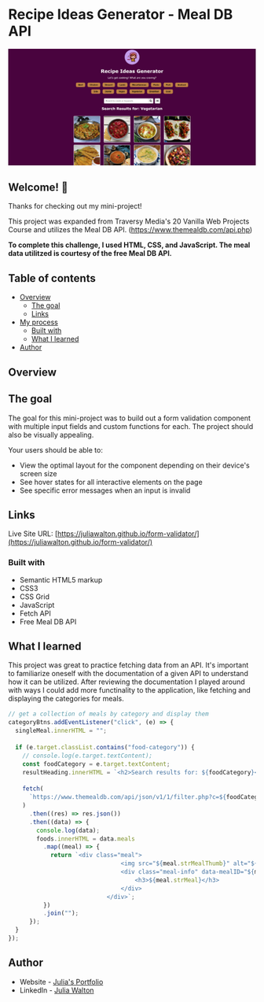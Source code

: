 # Recipe Ideas Generator - Meal DB API

![Design preview for the Recipe Ideas Generator](./design/desktop-design.png)

## Welcome! 👋

Thanks for checking out my mini-project!

This project was expanded from Traversy Media's 20 Vanilla Web Projects Course and utilizes the Meal DB API. (https://www.themealdb.com/api.php)

**To complete this challenge, I used HTML, CSS, and JavaScript. The meal data utilitzed is courtesy of the free Meal DB API.**

## Table of contents

- [Overview](#overview)
  - [The goal](#the-goal)
  - [Links](#links)
- [My process](#my-process)
  - [Built with](#built-with)
  - [What I learned](#what-i-learned)
- [Author](#author)

## Overview

## The goal

The goal for this mini-project was to build out a form validation component with multiple input fields and custom functions for each. The project should also be visually appealing.

Your users should be able to:

- View the optimal layout for the component depending on their device's screen size
- See hover states for all interactive elements on the page
- See specific error messages when an input is invalid

## Links

Live Site URL: [https://juliawalton.github.io/form-validator/](https://juliawalton.github.io/form-validator/)

### Built with

- Semantic HTML5 markup
- CSS3
- CSS Grid
- JavaScript
- Fetch API
- Free Meal DB API

## What I learned

This project was great to practice fetching data from an API. It's important to familiarize oneself with the documentation of a given API to understand how it can be utilized. After reviewing the documentation I played around with ways I could add more functinality to the application, like fetching and displaying the categories for meals.

```js
// get a collection of meals by category and display them
categoryBtns.addEventListener("click", (e) => {
  singleMeal.innerHTML = "";

  if (e.target.classList.contains("food-category")) {
    // console.log(e.target.textContent);
    const foodCategory = e.target.textContent;
    resultHeading.innerHTML = `<h2>Search results for: ${foodCategory}</h2>`;

    fetch(
      `https://www.themealdb.com/api/json/v1/1/filter.php?c=${foodCategory}`
    )
      .then((res) => res.json())
      .then((data) => {
        console.log(data);
        foods.innerHTML = data.meals
          .map((meal) => {
            return `<div class="meal">
                                <img src="${meal.strMealThumb}" alt="${meal.strMeal}" />
                                <div class="meal-info" data-mealID="${meal.idMeal}">
                                    <h3>${meal.strMeal}</h3>
                                </div>
                            </div>`;
          })
          .join("");
      });
  }
});
```

## Author

- Website - [Julia's Portfolio](https://juliawalton.github.io/portfolio/)
- LinkedIn - [Julia Walton](https://www.linkedin.com/in/juliawalton/)
